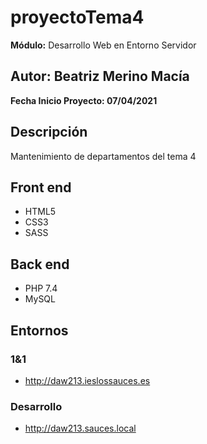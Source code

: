 # proyectoTema4

**Módulo:** Desarrollo Web en Entorno Servidor

## Autor: Beatriz Merino Macía

**Fecha Inicio Proyecto: 07/04/2021**

## Descripción 
Mantenimiento de departamentos del tema 4

## Front end
- HTML5
- CSS3
- SASS

## Back end
- PHP 7.4
- MySQL

## Entornos
### 1&1
-  http://daw213.ieslossauces.es
### Desarrollo
-  http://daw213.sauces.local
